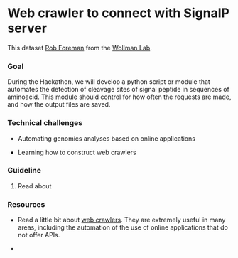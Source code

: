# Web crawler to connect with SignalP server



This dataset [Rob Foreman](https://github.com/rfor10) from the [Wollman Lab](http://wollman.chem.ucla.edu/).


### Goal

During the Hackathon, we will develop a python script or module that automates the detection of cleavage sites of signal peptide in sequences of aminoacid. This module should control for how often the requests are made, and how the output files are saved.


### Technical challenges

* Automating genomics analyses based on online applications

* Learning how to construct web crawlers


### Guideline

1. Read about


### Resources

* Read a little bit about [web crawlers](https://en.wikipedia.org/wiki/Web_crawler). They are extremely useful in many areas, including the automation of the use of online applications that do not offer APIs.

*
